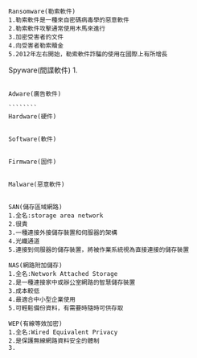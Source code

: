 ``````
Ransomware(勒索軟件)
1.勒索軟件是一種來自密碼病毒學的惡意軟件
2.勒索軟件攻擊通常使用木馬來進行
3.加密受害者的文件
4.向受害者勒索贖金
5.2012年左右開始，勒索軟件詐騙的使用在國際上有所增長
```````


Spyware(間諜軟件)
1.
`````````

Adware(廣告軟件)

````````
Hardware(硬件)


Software(軟件)


Firmware(固件)


Malware(惡意軟件)


SAN(儲存區域網路)
1.全名:storage area network
2.很貴
3.一種連接外接儲存裝置和伺服器的架構
4.光纖通道
5.連接到伺服器的儲存裝置，將被作業系統視為直接連接的儲存裝置

NAS(網路附加儲存)
1.全名:Network Attached Storage
2.是一種連接家中或辦公室網路的智慧儲存裝置
3.成本較低
4.最適合中小型企業使用
5.可輕鬆備份資料，有需要時隨時可供存取

WEP(有線等效加密)
1.全名:Wired Equivalent Privacy
2.是保護無線網路資料安全的體制
3.



